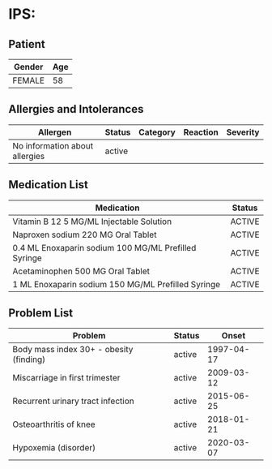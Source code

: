 # IPS:

## Patient

|Gender|Age|
|---|---|
|FEMALE|58|

## Allergies and Intolerances

|Allergen|Status|Category|Reaction|Severity|
|---|---|---|---|---|
|No information about allergies|active||||

## Medication List

|Medication|Status|
|---|---|
|Vitamin B 12 5 MG/ML Injectable Solution|ACTIVE|
|Naproxen sodium 220 MG Oral Tablet|ACTIVE|
|0.4 ML Enoxaparin sodium 100 MG/ML Prefilled Syringe|ACTIVE|
|Acetaminophen 500 MG Oral Tablet|ACTIVE|
|1 ML Enoxaparin sodium 150 MG/ML Prefilled Syringe|ACTIVE|

## Problem List

|Problem|Status|Onset|
|---|---|---|
|Body mass index 30+ - obesity (finding)|active|1997-04-17|
|Miscarriage in first trimester|active|2009-03-12|
|Recurrent urinary tract infection|active|2015-06-25|
|Osteoarthritis of knee|active|2018-01-21|
|Hypoxemia (disorder)|active|2020-03-07|
